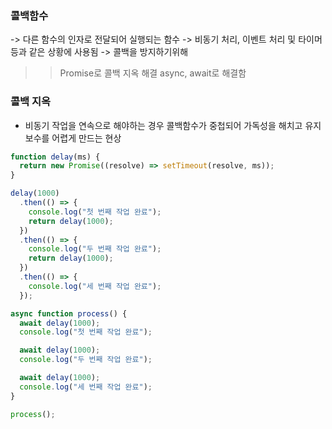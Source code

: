 ### 콜백함수
-> 다른 함수의 인자로 전달되어 실행되는 함수
-> 비동기 처리, 이벤트 처리 및 타이머 등과 같은 상황에 사용됨
-> 콜백을 방지하기위해 
  >> Promise로 콜백 지옥 해결
  >> async, await로 해결함

### 콜백 지옥
- 비동기 작업을 연속으로 해야하는 경우 콜백함수가 중첩되어 가독성을 해치고 유지보수를 어렵게 만드는 현상

```js
function delay(ms) {
  return new Promise((resolve) => setTimeout(resolve, ms));
}

delay(1000)
  .then(() => {
    console.log("첫 번째 작업 완료");
    return delay(1000);
  })
  .then(() => {
    console.log("두 번째 작업 완료");
    return delay(1000);
  })
  .then(() => {
    console.log("세 번째 작업 완료");
  });
```

```js
async function process() {
  await delay(1000);
  console.log("첫 번째 작업 완료");

  await delay(1000);
  console.log("두 번째 작업 완료");

  await delay(1000);
  console.log("세 번째 작업 완료");
}

process();
```